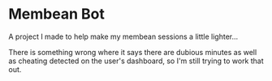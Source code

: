 # Membean Bot

A project I made to help make my membean sessions a little lighter...

There is something wrong where it says there are dubious minutes as well as cheating detected on the user's dashboard, so I'm still trying to work that out.
